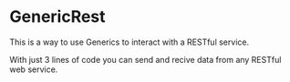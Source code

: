# GenericRest
This is a way to use Generics to interact with a RESTful service.

With just 3 lines of code you can send and recive data from any RESTful web service.
